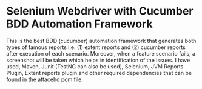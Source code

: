 # Selenium Webdriver with Cucumber BDD Automation Framework
This is the best BDD (cucumber) automation framework that generates both types of famous reports i.e. (1) extent reports and (2) cucumber reports after execution of each scenario.
Moreover, when a feature scenario fails, a screenshot will be taken which helps in identification of the issues. I have used, Maven, Junit (TestNG can also be used), Selenium, JVM Reports Plugin, Extent reports plugin and other required dependencies that can be found in the attacehd pom file.

